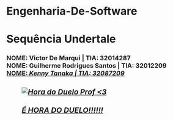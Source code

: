 <h1> Engenharia-De-Software <h1/>
        Sequência Undertale
        
<h3> <b>NOME<b/>: Victor De Marqui            | <b>TIA<b/>: 32014287 <br>
     <b>NOME<b/>: Guilherme Rodrigues Santos  | <b>TIA<b/>: 32012209 <br>
     <u><b>NOME<b/>: <i> Kenny Tanaka<i/>                | <i>TIA: 32087209<i/><u/>
<h3/>
  
<figure> 
  <img src="https://i.pinimg.com/originals/e5/8e/79/e58e794fd1acb2a41e57cbccd1a53111.gif" alt="Hora do Duelo Prof <3">  
  <figcaption><br><a href="https://www.youtube.com/watch?v=Akzba3ubOmI&ab_channel=Malungados">É HORA DO DUELO!!!!!!<a/><figcaption/>
<figure/>
